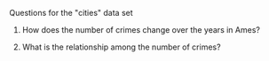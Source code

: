 Questions for the "cities" data set

1. How does the number of crimes change over the years in Ames?

2. What is the relationship among the number of crimes?
